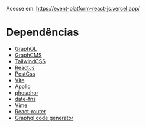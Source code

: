 Acesse em: https://event-platform-react-js.vercel.app/

# Dependências
 - [GraphQL](https://graphql.org/)
 - [GraphCMS](https://graphcms.com/)
 - [TailwindCSS](https://tailwindcss.com/)
 - [ReactJs](https://pt-br.reactjs.org/)
 - [PostCss](https://postcss.org/)
 - [Vite](https://vitejs.dev/)
 - [Apollo](https://www.apollographql.com/docs/react/)
 - [phosphor](https://phosphoricons.com/)  
 - [date-fns](https://date-fns.org/) 
 - [Vime](https://vimejs.com/)
 - [React-router]()
 - [Graphql code generator](https://www.graphql-code-generator.com/)
